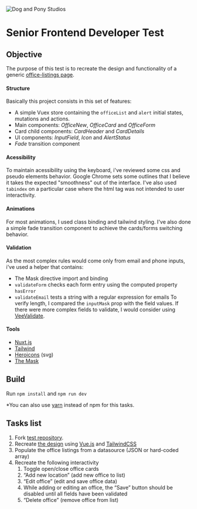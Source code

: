 ![Dog and Pony Studios](https://www.dogandponystudios.com/app/themes/dps/assets/public/images/logo-fbe89868bd.svg)

# Senior Frontend Developer Test

## Objective
The purpose of this test is to recreate the design and functionality of a generic [office-listings page](https://www.figma.com/proto/VU2BJHrMmoSEdQmMa1EbYP/Front-end-Test?node-id=2253%3A2129&viewport=-4357%2C528%2C0.5&scaling=min-zoom).

#### Structure
Basically this project consists in this set of features:
- A simple Vuex store containing the `officeList` and `alert` initial states, mutations and actions. 
- Main components: *OfficeNew*, *OfficeCard* and *OfficeForm*
- Card child components: *CardHeader* and *CardDetails*
- UI components: *InputField*, *Icon* and *AlertStatus*
- *Fade* transition component

#### Acessibility
To maintain acessibility using the keyboard, i've reviewed some css and pseudo elements behavior. Google Chrome sets some outlines that I believe it takes the expected "smoothness" out of the interface. I've also used `tabindex` on a particular case where the html tag was not intended to user interactivity.

#### Animations
For most animations, I used class binding and tailwind styling. I've also done a simple fade transition component to achieve the cards/forms switching behavior.

#### Validation
As the most complex rules would come only from email and phone inputs, i've used a helper that contains:
- The Mask directive import and binding
- `validateForm` checks each form entry using the computed property `hasError`
- `validateEmail` tests a string with a regular expression for emails
To verify length, I compared the `inputMask` prop with the field values. If there were more complex fields to validate, I would consider using [VeeValidate](https://vee-validate.logaretm.com/v3).

#### Tools
- [Nuxt.js](https://github.com/nuxt/nuxt.js)
- [Tailwind](https://github.com/tailwindlabs/tailwindcss)
- [Heroicons](https://heroicons.com/) (svg)
- [The Mask](https://github.com/vuejs-tips/vue-the-mask)

## Build
Run `npm install` and `npm run dev`

*You can also use [yarn](https://yarnpkg.com/getting-started/install) instead of npm for this tasks.

## Tasks list
1. Fork [test repository](https://github.com/dogandpony/senior-frontend-test).
1. Recreate [the design](https://www.figma.com/file/VU2BJHrMmoSEdQmMa1EbYP/Front-end-Test?node-id=2253%3A2129) using [Vue.js](https://vuejs.org/) and [TailwindCSS](https://tailwindcss.com/)
1. Populate the office listings from a datasource (JSON or hard-coded array)
1. Recreate the following interactivity
    1. Toggle open/close office cards
    1. “Add new location” (add new office to list)
    1. “Edit office” (edit and save office data)
    1. While adding or editing an office, the “Save” button should be disabled until all fields have been validated
    1. “Delete office” (remove office from list)